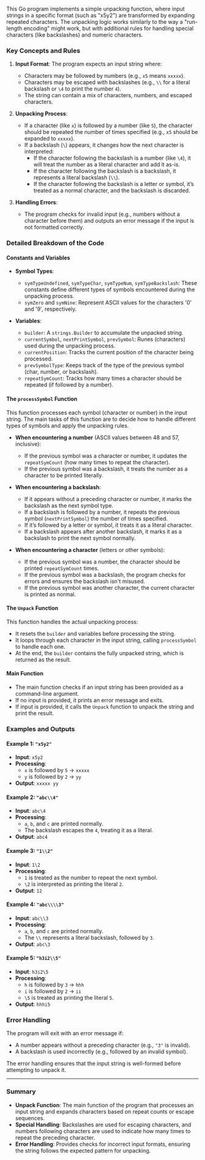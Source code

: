This Go program implements a simple unpacking function, where input strings in a specific format (such as "x5y2") are transformed by expanding repeated characters. The unpacking logic works similarly to the way a "run-length encoding" might work, but with additional rules for handling special characters (like backslashes) and numeric characters.

### Key Concepts and Rules

1. **Input Format**: The program expects an input string where:
   - Characters may be followed by numbers (e.g., `x5` means `xxxxx`).
   - Characters may be escaped with backslashes (e.g., `\\` for a literal backslash or `\4` to print the number `4`).
   - The string can contain a mix of characters, numbers, and escaped characters.

2. **Unpacking Process**:
   - If a character (like `x`) is followed by a number (like `5`), the character should be repeated the number of times specified (e.g., `x5` should be expanded to `xxxxx`).
   - If a backslash (`\`) appears, it changes how the next character is interpreted:
     - If the character following the backslash is a number (like `\4`), it will treat the number as a literal character and add it as-is.
     - If the character following the backslash is a backslash, it represents a literal backslash (`\\`).
     - If the character following the backslash is a letter or symbol, it’s treated as a normal character, and the backslash is discarded.

3. **Handling Errors**:
   - The program checks for invalid input (e.g., numbers without a character before them) and outputs an error message if the input is not formatted correctly.

### Detailed Breakdown of the Code

#### Constants and Variables

- **Symbol Types**: 
  - `symTypeUndefined`, `symTypeChar`, `symTypeNum`, `symTypeBackslash`: These constants define different types of symbols encountered during the unpacking process.
  - `symZero` and `symNine`: Represent ASCII values for the characters '0' and '9', respectively.
  
- **Variables**:
  - `builder`: A `strings.Builder` to accumulate the unpacked string.
  - `currentSymbol`, `nextPrintSymbol`, `prevSymbol`: Runes (characters) used during the unpacking process.
  - `currentPosition`: Tracks the current position of the character being processed.
  - `prevSymbolType`: Keeps track of the type of the previous symbol (char, number, or backslash).
  - `repeatSymCount`: Tracks how many times a character should be repeated (if followed by a number).

#### The `processSymbol` Function

This function processes each symbol (character or number) in the input string. The main tasks of this function are to decide how to handle different types of symbols and apply the unpacking rules.

- **When encountering a number** (ASCII values between 48 and 57, inclusive):
  - If the previous symbol was a character or number, it updates the `repeatSymCount` (how many times to repeat the character).
  - If the previous symbol was a backslash, it treats the number as a character to be printed literally.

- **When encountering a backslash**:
  - If it appears without a preceding character or number, it marks the backslash as the next symbol type.
  - If a backslash is followed by a number, it repeats the previous symbol (`nextPrintSymbol`) the number of times specified.
  - If it’s followed by a letter or symbol, it treats it as a literal character.
  - If a backslash appears after another backslash, it marks it as a backslash to print the next symbol normally.

- **When encountering a character** (letters or other symbols):
  - If the previous symbol was a number, the character should be printed `repeatSymCount` times.
  - If the previous symbol was a backslash, the program checks for errors and ensures the backslash isn't misused.
  - If the previous symbol was another character, the current character is printed as normal.

#### The `Unpack` Function

This function handles the actual unpacking process:

- It resets the `builder` and variables before processing the string.
- It loops through each character in the input string, calling `processSymbol` to handle each one.
- At the end, the `builder` contains the fully unpacked string, which is returned as the result.

#### Main Function

- The main function checks if an input string has been provided as a command-line argument.
- If no input is provided, it prints an error message and exits.
- If input is provided, it calls the `Unpack` function to unpack the string and print the result.

### Examples and Outputs

#### Example 1: `"x5y2"`
- **Input**: `x5y2`
- **Processing**:
  - `x` is followed by `5` → `xxxxx`
  - `y` is followed by `2` → `yy`
- **Output**: `xxxxx yy`

#### Example 2: `"abc\\4"`
- **Input**: `abc\4`
- **Processing**:
  - `a`, `b`, and `c` are printed normally.
  - The backslash escapes the `4`, treating it as a literal.
- **Output**: `abc4`

#### Example 3: `"1\\2"`
- **Input**: `1\2`
- **Processing**:
  - `1` is treated as the number to repeat the next symbol.
  - `\2` is interpreted as printing the literal `2`.
- **Output**: `12`

#### Example 4: `"abc\\\\3"`
- **Input**: `abc\\3`
- **Processing**:
  - `a`, `b`, and `c` are printed normally.
  - The `\\` represents a literal backslash, followed by `3`.
- **Output**: `abc\3`

#### Example 5: `"h3i2\\5"`
- **Input**: `h3i2\5`
- **Processing**:
  - `h` is followed by `3` → `hhh`
  - `i` is followed by `2` → `ii`
  - `\5` is treated as printing the literal `5`.
- **Output**: `hhhi5`

### Error Handling

The program will exit with an error message if:
- A number appears without a preceding character (e.g., `"3"` is invalid).
- A backslash is used incorrectly (e.g., followed by an invalid symbol).
  
The error handling ensures that the input string is well-formed before attempting to unpack it.

---

### Summary

- **Unpack Function**: The main function of the program that processes an input string and expands characters based on repeat counts or escape sequences.
- **Special Handling**: Backslashes are used for escaping characters, and numbers following characters are used to indicate how many times to repeat the preceding character.
- **Error Handling**: Provides checks for incorrect input formats, ensuring the string follows the expected pattern for unpacking.